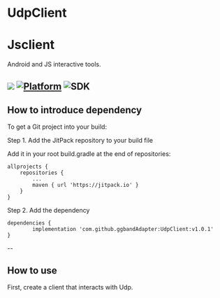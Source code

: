# UdpClient

# Jsclient
Android and JS interactive tools.

[![](https://jitpack.io/v/ggbandAdapter/UdpClient.svg)](https://jitpack.io/#ggbandAdapter/UdpClient)
[![Platform](https://img.shields.io/badge/platform-android-green.svg)](http://developer.android.com/index.html)
![SDK](https://img.shields.io/badge/SDK-15%2B-green.svg)
--

## How to introduce dependency

To get a Git project into your build:

Step 1. Add the JitPack repository to your build file

Add it in your root build.gradle at the end of repositories:

	allprojects {
		repositories {
			...
			maven { url 'https://jitpack.io' }
		}
	}

Step 2. Add the dependency

	dependencies {
	        implementation 'com.github.ggbandAdapter:UdpClient:v1.0.1'
	}


--

## How to use

First, create a client that interacts with Udp.
